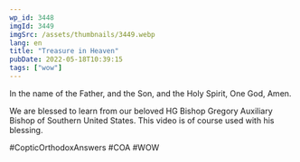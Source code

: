 ```yaml
---
wp_id: 3448
imgId: 3449
imgSrc: /assets/thumbnails/3449.webp
lang: en
title: "Treasure in Heaven"
pubDate: 2022-05-18T10:39:15
tags: ["wow"]
---
```


<!-- page: 6 -->

<p>In the name of the Father, and the Son, and the Holy Spirit, One God, Amen. </p>
<p>We are blessed to learn from our beloved HG Bishop Gregory Auxiliary Bishop of Southern United States. This video is of course used with his blessing.</p>
<p>#CopticOrthodoxAnswers #COA #WOW</p>
